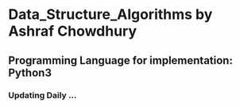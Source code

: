 <a name="readme-top"></a>

# Data_Structure_Algorithms by Ashraf Chowdhury
## Programming Language for implementation: Python3
### Updating Daily ...
